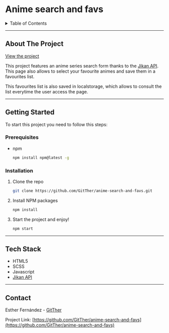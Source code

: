 <h1>Anime search and favs</h1>

<details>
  <summary>Table of Contents</summary>
  <ol>
    <li>
      <a href="#about-the-project">About The Project</a>
    </li>
    <li>
      <a href="#getting-started">Getting Started</a>
      <ul>
        <li><a href="#prerequisites">Prerequisites</a></li>
        <li><a href="#installation">Installation</a></li>
      </ul>
    </li>
    <li>
      <a href="#tech-stack">Tech Stack</a>
    </li>
    <li><a href="#contact">Contact</a></li>
  </ol>
</details>

---

## About The Project

[View the project](https://gitther.github.io/anime-search-and-favs/)

This project features an anime series search form thanks to the [Jikan API](https://jikan.docs.apiary.io/#). This page also allows to select your favourite animes and save them in a favourites list.

This favourites list is also saved in localstorage, which allows to consult the list everytime the user access the page.

---

## Getting Started

To start this project you need to follow this steps:

### Prerequisites

- npm

  ```sh
  npm install npm@latest -g
  ```

### Installation

1. Clone the repo
   ```sh
   git clone https://github.com/GitTher/anime-search-and-favs.git
   ```
2. Install NPM packages
   ```sh
   npm install
   ```
3. Start the project and enjoy!
   ```sh
   npm start
   ```

---

## Tech Stack

- HTML5
- SCSS
- Javascript
- [Jikan API](https://jikan.docs.apiary.io/#)

---

## Contact

Esther Fernández - [GitTher](https://github.com/GitTher)

Project Link: [https://github.com/GitTher/anime-search-and-favs](https://github.com/GitTher/anime-search-and-favs)
